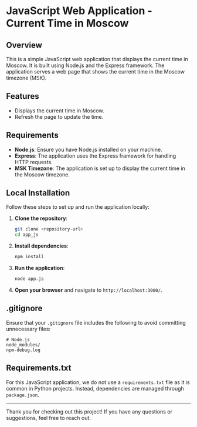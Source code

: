 # JavaScript Web Application - Current Time in Moscow

## Overview

This is a simple JavaScript web application that displays the current time in Moscow. It is built using Node.js and the Express framework. The application serves a web page that shows the current time in the Moscow timezone (MSK).

## Features

- Displays the current time in Moscow.
- Refresh the page to update the time.

## Requirements

- **Node.js**: Ensure you have Node.js installed on your machine.
- **Express**: The application uses the Express framework for handling HTTP requests.
- **MSK Timezone**: The application is set up to display the current time in the Moscow timezone.

## Local Installation

Follow these steps to set up and run the application locally:

1. **Clone the repository**:
   ```bash
   git clone <repository-url>
   cd app_js
   ```

2. **Install dependencies**:
   ```bash
   npm install
   ```

3. **Run the application**:
   ```bash
   node app.js
   ```

4. **Open your browser** and navigate to `http://localhost:3000/`.

## .gitignore

Ensure that your `.gitignore` file includes the following to avoid committing unnecessary files:

```
# Node.js
node_modules/
npm-debug.log
```

## Requirements.txt

For this JavaScript application, we do not use a `requirements.txt` file as it is common in Python projects. Instead, dependencies are managed through `package.json`.

--- 

Thank you for checking out this project! If you have any questions or suggestions, feel free to reach out.
